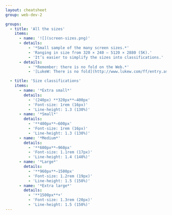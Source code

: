 ```yaml
---
layout: cheatsheet
group: web-dev-2

groups:
  - title: 'All the sizes'
    items:
      - name: '![](screen-sizes.png)'
      - details:
          - '*Small sample of the many screen sizes.*'
          - 'Ranging in size from 320 × 240 – 5120 × 2880 (5K).'
          - 'It’s easier to simplify the sizes into classifications.'
      - details:
          - '*Remember: there is no fold on the Web.*'
          - '[LukeW: There is no fold](http://www.lukew.com/ff/entry.asp?1946)'

  - title: 'Size classifications'
    items:
      - name: '*Extra small*'
        details:
          - '(240px) **320px**–400px'
          - 'Font-size: 1rem (16px)'
          - 'Line-height: 1.3 (130%)'
      - name: '*Small*'
        details:
          - '**400px**–600px'
          - 'Font-size: 1rem (16px)'
          - 'Line-height: 1.3 (130%)'
      - name: '*Medium*'
        details:
          - '**600px**–960px'
          - 'Font-size: 1.1rem (17px)'
          - 'Line-height: 1.4 (140%)'
      - name: '*Large*'
        details:
          - '**960px**–1500px'
          - 'Font-size: 1.2rem (19px)'
          - 'Line-height: 1.5 (150%)'
      - name: '*Extra large*'
        details:
          - '**1500px**+'
          - 'Font-size: 1.3rem (20px)'
          - 'Line-height: 1.5 (150%)'
---
```

